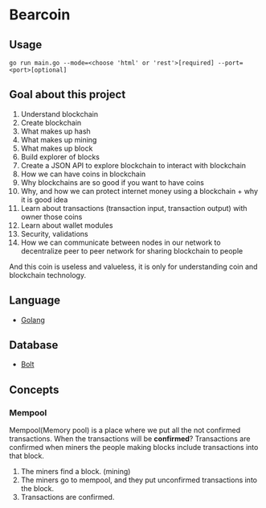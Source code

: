 # Bearcoin

## Usage
```
go run main.go --mode=<choose 'html' or 'rest'>[required] --port=<port>[optional]
```


## Goal about this project
1. Understand blockchain
2. Create blockchain
3. What makes up hash
4. What makes up mining
5. What makes up block
6. Build explorer of blocks
7. Create a JSON API to explore blockchain to interact with blockchain 
8. How we can have coins in blockchain
9. Why blockchains are so good if you want to have coins
10. Why, and how we can protect internet money using a blockchain + why it is good idea
11. Learn about transactions (transaction input, transaction output) with owner those coins
12. Learn about wallet modules
13. Security, validations 
14. How we can communicate between nodes in our network to decentralize peer to peer network for sharing blockchain to people

And this coin is useless and valueless, it is only for understanding coin and blockchain technology.


## Language
- [Golang](https://go.dev/)


## Database
- [Bolt](https://github.com/boltdb/bolt)


## Concepts
### Mempool
Mempool(Memory pool) is a place where we put all the not confirmed transactions.
When the transactions will be <b>confirmed</b>? 
Transactions are confirmed when miners the people making blocks include transactions into that block.

1. The miners find a block. (mining)
2. The miners go to mempool, and they put unconfirmed transactions into the block.
3. Transactions are confirmed.
